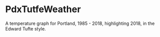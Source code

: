 # PdxTutfeWeather
A temperature graph for Portland, 1985 - 2018, highlighting 2018, in the Edward Tufte style.
